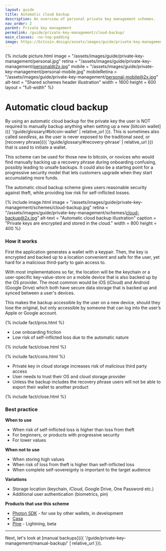 ```yaml
---
layout: guide
title: Automatic cloud backup
description: An overview of personal private key management schemes.
nav_order: 2
parent: Private key management
permalink: /guide/private-key-management/cloud-backup/
main_classes: -no-top-padding
image: https://bitcoin.design/assets/images/guide/private-key-management/schemes/page-personal-schemes.jpg
---
```


{% include picture.html
   image = "/assets/images/guide/private-key-management/personal.jpg"
   retina = "/assets/images/guide/private-key-management/personal@2x.jpg"
   mobile = "/assets/images/guide/private-key-management/personal-mobile.jpg"
   mobileRetina = "/assets/images/guide/private-key-management/personal-mobile@2x.jpg"
   alt-text = "Shared schemes header illustration"
   width = 1600
   height = 600
   layout = "full-width"
%}

# Automatic cloud backup

By using an automatic cloud backup for the private key the user is NOT required to manually backup anything when setting up a new [bitcoin wallet]({{ '/guide/glossary/#bitcoin-wallet' | relative_url }}). This is sometimes also called *seedless*, as the user is never exposed to the traditional *seed*, or [recovery phrase]({{ '/guide/glossary/#recovery-phrase' | relative_url }}) that is used to initiate a wallet.

This scheme can be used for those new to bitcoin, or novices who would find manually backing up a recovery phrase during onboarding confusing, possibly leading to unsafe backups. It could also be a starting point for a progressive security model that lets customers upgrade when they start accumulating more funds.

The automatic cloud backup scheme gives users reasonable security against theft, while providing low risk for self-inflicted losses.

{% include image.html
   image = "/assets/images/guide/private-key-management/schemes/cloud-backup.jpg"
   retina = "/assets/images/guide/private-key-management/schemes/cloud-backup@2x.jpg"
   alt-text = "Automatic cloud backup illustration"
   caption = "Private keys are encrypted and stored in the cloud."
   width = 800
   height = 400
%}

### How it works
First the application generates a wallet with a keypair. Then, the key is encrypted and backed up to a location convenient and safe for the user, yet hard for a malicious third-party to gain access to.


With most implementations so far, the location will be the keychain or a user-specific key-value-store on a mobile device that is also backed up by the OS provider. The most common would be iOS (iCloud) and Android (Google Drive) which both have secure data storage that is backed up and synced between a user's devices.

This makes the backup accessible by the user on a new device, should they lose the original, but only accessible by someone that can log into the user’s Apple or Google account.

{% include fact/pros.html %}

- Low onboarding friction
- Low risk of self-inflicted loss due to the automatic nature

{% include fact/close.html %}

{% include fact/cons.html %}

- Private key in cloud storage increases risk of malicious third party access
- User needs to trust their OS and cloud storage provider
- Unless the backup includes the recovery phrase users will not be able to export their wallet to another product

{% include fact/close.html %}

### Best practice

**When to use**
- When risk of self-inflicted loss is higher than loss from theft
- For beginners, or products with progressive security
- For lower values

**When not to use**
- When storing high values
- When risk of loss from theft is higher than self-inflicted loss
- When complete self-sovereignty is important to the target audience

**Variations**
- Storage location (keychain, iCloud, Google Drive, One Password etc.)
- Additional user authentication (biometrics, pin)

**Products that use this scheme**
- [Photon SDK](https://photonsdk.org) - for use by other wallets, in development
- [Casa](https://keys.casa)
- [Pine](https://pine.pm ) - Lightning, beta

---

Next, let's look at [manual backups]({{ '/guide/private-key-management/manual-backup/' | relative_url }}).
